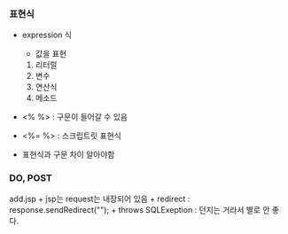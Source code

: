 
### 표현식
+ expression 식
	+ 값을 표현
	1. 리터럴
	2. 변수
	3. 연산식
	4. 메소드
		
		
+ <%	%> : 구문이 들어갈 수 있음
+ <%= 	%> : 스크립트릿 표현식


+ 표현식과 구문 차이 알아야함

### DO, POST
add.jsp
	+ jsp는 request는 내장되어 있음 
	+ redirect : response.sendRedirect("");
	+ throws SQLExeption : 던지는 거라서 별로 안 좋다.		
